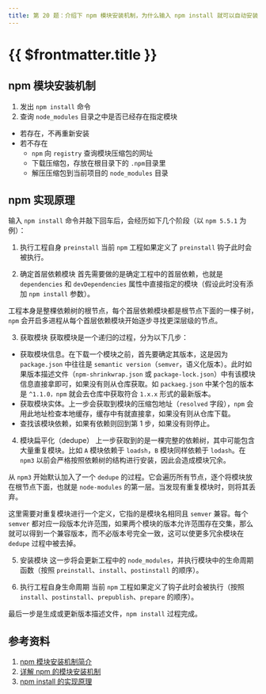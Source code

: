 ```yaml
---
title: 第 20 题：介绍下 npm 模块安装机制，为什么输入 npm install 就可以自动安装对应的模块？
---
```


# {{ $frontmatter.title }}

## npm 模块安装机制

1. 发出 `npm install` 命令
2. 查询 `node_modules` 目录之中是否已经存在指定模块

- 若存在，不再重新安装
- 若不存在
  - `npm` 向 `registry` 查询模块压缩包的网址
  - 下载压缩包，存放在根目录下的 `.npm`目录里
  - 解压压缩包到当前项目的 `node_modules` 目录

## npm 实现原理

输入 `npm install` 命令并敲下回车后，会经历如下几个阶段（以 `npm 5.5.1` 为例）：

1. 执行工程自身 `preinstall`
   当前 `npm` 工程如果定义了 `preinstall` 钩子此时会被执行。

2. 确定首层依赖模块
   首先需要做的是确定工程中的首层依赖，也就是 `dependencies` 和 `devDependencies` 属性中直接指定的模块（假设此时没有添加 `npm install` 参数）。

工程本身是整棵依赖树的根节点，每个首层依赖模块都是根节点下面的一棵子树，`npm` 会开启多进程从每个首层依赖模块开始逐步寻找更深层级的节点。

3. 获取模块
   获取模块是一个递归的过程，分为以下几步：

- 获取模块信息。在下载一个模块之前，首先要确定其版本，这是因为 `package.json` 中往往是 `semantic version`（`semver`，语义化版本）。此时如果版本描述文件（`npm-shrinkwrap.json` 或 `package-lock.json`）中有该模块信息直接拿即可，如果没有则从仓库获取。如 `packaeg.json` 中某个包的版本是 `^1.1.0，npm` 就会去仓库中获取符合 `1.x.x` 形式的最新版本。
- 获取模块实体。上一步会获取到模块的压缩包地址（`resolved` 字段），`npm` 会用此地址检查本地缓存，缓存中有就直接拿，如果没有则从仓库下载。
- 查找该模块依赖，如果有依赖则回到第 1 步，如果没有则停止。

4. 模块扁平化（dedupe）
   上一步获取到的是一棵完整的依赖树，其中可能包含大量重复模块。比如 `A` 模块依赖于 `loadsh`，`B` 模块同样依赖于 `lodash`。在 `npm3` 以前会严格按照依赖树的结构进行安装，因此会造成模块冗余。

从 `npm3` 开始默认加入了一个 `dedupe` 的过程。它会遍历所有节点，逐个将模块放在根节点下面，也就是 `node-modules` 的第一层。当发现有重复模块时，则将其丢弃。

这里需要对重复模块进行一个定义，它指的是模块名相同且 `semver` 兼容。每个 `semver` 都对应一段版本允许范围，如果两个模块的版本允许范围存在交集，那么就可以得到一个兼容版本，而不必版本号完全一致，这可以使更多冗余模块在 `dedupe` 过程中被去掉。

5. 安装模块
   这一步将会更新工程中的 `node_modules`，并执行模块中的生命周期函数（按照 `preinstall`、`install`、`postinstall` 的顺序）。

6. 执行工程自身生命周期
   当前 `npm` 工程如果定义了钩子此时会被执行（按照 `install`、`postinstall`、`prepublish`、`prepare` 的顺序）。

最后一步是生成或更新版本描述文件，`npm install` 过程完成。

## 参考资料

1. [npm 模块安装机制简介](http://www.ruanyifeng.com/blog/2016/01/npm-install.html)
2. [详解 npm 的模块安装机制](https://www.bbsmax.com/A/qVdemmnEdP/)
3. [npm install 的实现原理](https://www.zhihu.com/question/66629910)
